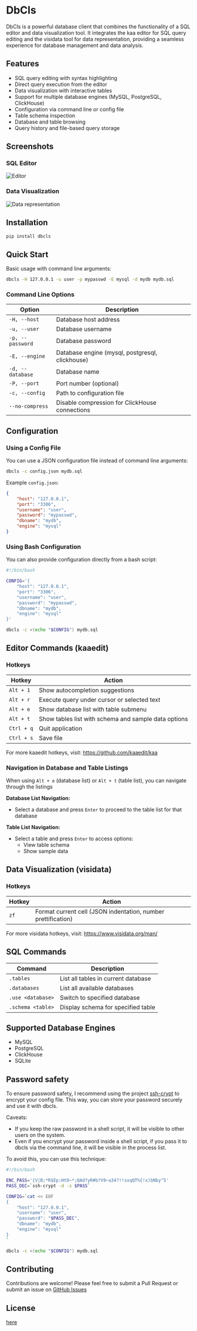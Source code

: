 # DbCls

DbCls is a powerful database client that combines the functionality of a SQL editor and data visualization tool. It integrates the kaa editor for SQL query editing and the visidata tool for data representation, providing a seamless experience for database management and data analysis.

## Features

- SQL query editing with syntax highlighting
- Direct query execution from the editor
- Data visualization with interactive tables
- Support for multiple database engines (MySQL, PostgreSQL, ClickHouse)
- Configuration via command line or config file
- Table schema inspection
- Database and table browsing
- Query history and file-based query storage

## Screenshots

### SQL Editor
![Editor](/data/editor.png)

### Data Visualization
![Data representation](/data/data.png)

## Installation

```bash
pip install dbcls
```

## Quick Start

Basic usage with command line arguments:
```bash
dbcls -H 127.0.0.1 -u user -p mypasswd -E mysql -d mydb mydb.sql
```

### Command Line Options

| Option | Description |
|--------|-------------|
| `-H, --host` | Database host address |
| `-u, --user` | Database username |
| `-p, --password` | Database password |
| `-E, --engine` | Database engine (mysql, postgresql, clickhouse) |
| `-d, --database` | Database name |
| `-P, --port` | Port number (optional) |
| `-c, --config` | Path to configuration file |
| `--no-compress` | Disable compression for ClickHouse connections |

## Configuration

### Using a Config File

You can use a JSON configuration file instead of command line arguments:

```bash
dbcls -c config.json mydb.sql
```

Example `config.json`:
```json
{
    "host": "127.0.0.1",
    "port": "3306",
    "username": "user",
    "password": "mypasswd",
    "dbname": "mydb",
    "engine": "mysql"
}
```

### Using Bash Configuration

You can also provide configuration directly from a bash script:

```bash
#!/bin/bash

CONFIG='{
    "host": "127.0.0.1",
    "port": "3306",
    "username": "user",
    "password": "mypasswd",
    "dbname": "mydb",
    "engine": "mysql"
}'

dbcls -c <(echo "$CONFIG") mydb.sql
```

## Editor Commands (kaaedit)

### Hotkeys

| Hotkey | Action |
|--------|--------|
| `Alt + 1` | Show autocompletion suggestions |
| `Alt + r` | Execute query under cursor or selected text |
| `Alt + e` | Show database list with table submenu |
| `Alt + t` | Show tables list with schema and sample data options |
| `Ctrl + q` | Quit application |
| `Ctrl + s` | Save file |

For more kaaedit hotkeys, visit: https://github.com/kaaedit/kaa

### Navigation in Database and Table Listings

When using `Alt + e` (database list) or `Alt + t` (table list), you can navigate through the listings

**Database List Navigation:**
- Select a database and press `Enter` to proceed to the table list for that database

**Table List Navigation:**
- Select a table and press `Enter` to access options:
  - View table schema
  - Show sample data

## Data Visualization (visidata)

### Hotkeys

| Hotkey | Action |
|--------|--------|
| `zf` | Format current cell (JSON indentation, number prettification) |

For more visidata hotkeys, visit: https://www.visidata.org/man/

## SQL Commands

| Command | Description |
|---------|-------------|
| `.tables` | List all tables in current database |
| `.databases` | List all available databases |
| `.use <database>` | Switch to specified database |
| `.schema <table>` | Display schema for specified table |

## Supported Database Engines

- MySQL
- PostgreSQL
- ClickHouse
- SQLite


## Password safety
To ensure password safety, I recommend using the project [ssh-crypt](https://github.com/Sets88/ssh-crypt) to encrypt your config file. This way, you can store your password securely and use it with dbcls.

Caveats:
- If you keep the raw password in a shell script, it will be visible to other users on the system.
- Even if you encrypt your password inside a shell script, if you pass it to dbcls via the command line, it will be visible in the process list.

To avoid this, you can use this technique:

```bash
#!/bin/bash

ENC_PASS='{V|B;*R$Ep:HtO~*;QAd?yR#b?V9~a34?!!sxqQT%{!x)bNby^5'
PASS_DEC=`ssh-crypt -d -s $PASS`

CONFIG=`cat << EOF
{
    "host": "127.0.0.1",
    "username": "user",
    "password": "$PASS_DEC",
    "dbname": "mydb",
    "engine": "mysql"
}
`

dbcls -c <(echo "$CONFIG") mydb.sql
```


## Contributing

Contributions are welcome! Please feel free to submit a Pull Request or submit an issue on [GitHub Issues](https://github.com/Sets88/dbcls/issues)

## License

[here](https://github.com/Sets88/dbcls/blob/main/LICENSE)

